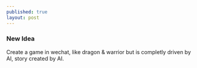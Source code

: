 ```yaml
---
published: true
layout: post
---
```

### New Idea

Create a game in wechat, like dragon & warrior but is completly driven by AI, story created by AI.
